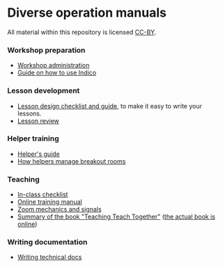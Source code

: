 

# Diverse operation manuals

All material within this repository is licensed [CC-BY](LICENSE).


### Workshop preparation

- [Workshop administration](workshop-administration.md)
- [Guide on how to use Indico](indico-workshop-management.md)


### Lesson development

- [Lesson design checklist and guide](lesson-design.md), to make it
  easy to write your lessons.
- [Lesson review](lesson-review.md)


### Helper training

- [Helper's guide](helping-and-teaching.md)
- [How helpers manage breakout rooms](breakout-rooms-groups-help.md)

### Teaching

- [In-class checklist](presenting.md)
- [Online training manual](online-training.md)
- [Zoom mechanics and signals](zoom-mechanics.md)
- [Summary of the book "Teaching Teach Together"](teaching-tech-together.md)
  ([the actual book is online](http://teachtogether.tech/))


### Writing documentation

- [Writing technical docs](tech-docs.md)
